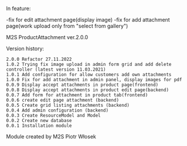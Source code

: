 In feature:

-fix for edit attachment page(display image)
-fix for add attachment page(work upload only from "select from gallery")

M2S ProductAttachment ver.2.0.0

Version history:
    
    2.0.0 Refactor 27.11.2022
    1.0.2 Trying fix image upload in admin form grid and add delete controller (latest version 11.03.2021)
    1.0.1 Add configuration for allow customers add own attachments
    1.0.0 Fix for add attachment in admin panel, display images for pdf
    0.0.9 Display accept attachments in product page(frontend)
    0.0.8 Display accept attachments in product edit page(backend)
    0.0.7 Add form for attachment in product tab(frontend)
    0.0.6 create edit page attachment (backend)
    0.0.5 Create grid listing attachments (backend)
    0.0.4 Add admin configuration (backend)
    0.0.3 Create ResourceModel and Model 
    0.0.2 Create new database
    0.0.1 Installation module


Module created by M2S Piotr Włosek
